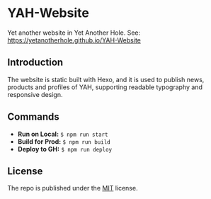 # YAH-Website

Yet another website in Yet Another Hole. See: https://yetanotherhole.github.io/YAH-Website

## Introduction

The website is static built with Hexo, and it is used to publish news, products and profiles of YAH, supporting readable typography and responsive design.

## Commands

- **Run on Local:**   `$ npm run start`
- **Build for Prod:** `$ npm run build`
- **Deploy to GH:**   `$ npm run deploy`

## License

The repo is published under the [MIT](./LICENSE) license.
